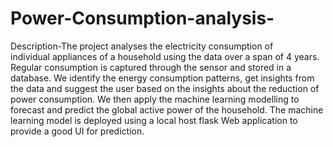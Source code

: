 # Power-Consumption-analysis-
Description-The project analyses the electricity consumption of individual appliances of a household using the data over a span of 4 years. Regular consumption is captured through the sensor and stored in a database. We identify the energy consumption patterns, get insights from the data and suggest the user based on the insights about the reduction of power consumption. We then apply the machine learning modelling to forecast and predict the global active power of the household. The machine learning model is deployed using a  local host flask Web application to provide a good UI for prediction.
